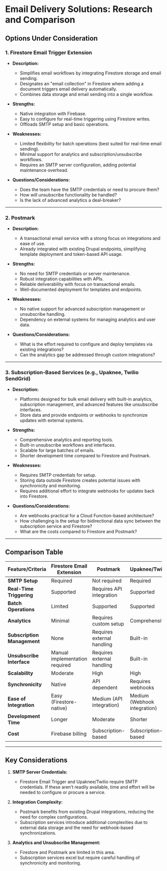 # Email Delivery Solutions: Research and Comparison

## Options Under Consideration

### 1. Firestore Email Trigger Extension
- **Description:**
  - Simplifies email workflows by integrating Firestore storage and email sending.
  - Designates an "email collection" in Firestore where adding a document triggers email delivery automatically.
  - Combines data storage and email sending into a single workflow.

- **Strengths:**
  - Native integration with Firebase.
  - Easy to configure for real-time triggering using Firestore writes.
  - Offloads SMTP setup and basic operations.

- **Weaknesses:**
  - Limited flexibility for batch operations (best suited for real-time email sending).
  - Minimal support for analytics and subscription/unsubscribe workflows.
  - Requires an SMTP server configuration, adding potential maintenance overhead.

- **Questions/Considerations:**
  - Does the team have the SMTP credentials or need to procure them?
  - How will unsubscribe functionality be handled?
  - Is the lack of advanced analytics a deal-breaker?

---

### 2. Postmark
- **Description:**
  - A transactional email service with a strong focus on integrations and ease of use.
  - Already integrated with existing Drupal endpoints, simplifying template deployment and token-based API usage.

- **Strengths:**
  - No need for SMTP credentials or server maintenance.
  - Robust integration capabilities with APIs.
  - Reliable deliverability with focus on transactional emails.
  - Well-documented deployment for templates and endpoints.

- **Weaknesses:**
  - No native support for advanced subscription management or unsubscribe handling.
  - Dependency on external systems for managing analytics and user data.

- **Questions/Considerations:**
  - What is the effort required to configure and deploy templates via existing integrations?
  - Can the analytics gap be addressed through custom integrations?

---

### 3. Subscription-Based Services (e.g., Upaknee, Twilio SendGrid)
- **Description:**
  - Platforms designed for bulk email delivery with built-in analytics, subscription management, and advanced features like unsubscribe interfaces.
  - Store data and provide endpoints or webhooks to synchronize updates with external systems.

- **Strengths:**
  - Comprehensive analytics and reporting tools.
  - Built-in unsubscribe workflows and interfaces.
  - Scalable for large batches of emails.
  - Shorter development time compared to Firestore and Postmark.

- **Weaknesses:**
  - Requires SMTP credentials for setup.
  - Storing data outside Firestore creates potential issues with synchronicity and monitoring.
  - Requires additional effort to integrate webhooks for updates back into Firestore.

- **Questions/Considerations:**
  - Are webhooks practical for a Cloud Function-based architecture?
  - How challenging is the setup for bidirectional data sync between the subscription service and Firestore?
  - What are the costs compared to Firestore and Postmark?

---

## Comparison Table

| Feature/Criteria           | Firestore Email Extension        | Postmark                    | Upaknee/Twilio              |
|----------------------------|----------------------------------|-----------------------------|-----------------------------|
| **SMTP Setup**             | Required                        | Not required                | Required                    |
| **Real-Time Triggering**   | Supported                       | Requires API integration    | Supported                   |
| **Batch Operations**       | Limited                         | Supported                   | Supported                   |
| **Analytics**              | Minimal                         | Requires custom setup       | Comprehensive               |
| **Subscription Management**| None                            | Requires external handling  | Built-in                    |
| **Unsubscribe Interface**  | Manual implementation required  | Requires external handling  | Built-in                    |
| **Scalability**            | Moderate                        | High                        | High                        |
| **Synchronicity**          | Native                          | API dependent               | Requires webhooks           |
| **Ease of Integration**    | Easy (Firestore-native)         | Medium (API integration)    | Medium (Webhook integration)|
| **Development Time**       | Longer                          | Moderate                    | Shorter                     |
| **Cost**                   | Firebase billing                | Subscription-based          | Subscription-based          |

---

## Key Considerations

1. **SMTP Server Credentials:**
   - Firestore Email Trigger and Upaknee/Twilio require SMTP credentials. If these aren’t readily available, time and effort will be needed to configure or procure a service.

2. **Integration Complexity:**
   - Postmark benefits from existing Drupal integrations, reducing the need for complex configurations.
   - Subscription services introduce additional complexities due to external data storage and the need for webhook-based synchronizations.

3. **Analytics and Unsubscribe Management:**
   - Firestore and Postmark are limited in this area.
   - Subscription services excel but require careful handling of synchronicity and monitoring.
